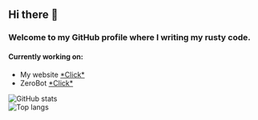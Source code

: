 ## Hi there 👋
### Welcome to my GitHub profile where I writing my rusty code.

#### Currently working on:
  - My website [\*Click\*](https://github.com/TheSainEyereg/olejka.pw)  
  - ZeroBot [\*Click\*](https://github.com/TheSainEyereg/ZeroBot-Discord)

![GitHub stats](https://github-readme-stats.vercel.app/api?username=TheSainEyereg&show_icons=true&count_private=true&bg_color=315,709dff,b0c9ff&title_color=fff&text_color=fff&icon_color=fff&border_radius=10&hide_border=true)  
![Top langs](https://github-readme-stats.vercel.app/api/top-langs/?username=TheSainEyereg&layout=compact&hide_border=true)
